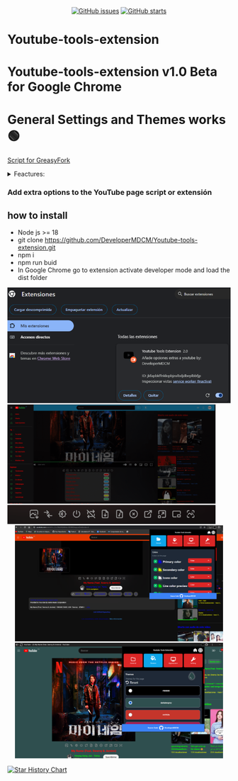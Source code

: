 <p align="center">
   <a href="https://github.com/DeveloperMDCM/Youtube-tools-extension/issues"><img alt="GitHub issues" src="https://img.shields.io/github/issues/DeveloperMDCM/Youtube-tools-extension"></a>
   <a href="https://github.com/DeveloperMDCM/Youtube-tools-extension"><img alt="GitHub starts" src="https://img.shields.io/github/stars/DeveloperMDCM/Youtube-tools-extension"></a>
<p align="center">
   
# Youtube-tools-extension
# Youtube-tools-extension v1.0 Beta for Google Chrome 
# General Settings and Themes works 🟢

[Script for GreasyFork](https://greasyfork.org/es/scripts/460680-youtube-tools-all-in-one-local-download-mp3-mp4-higt-quality-return-dislikes-and-more])

<details>
<summary>Feactures:</summary>
   
- Skip ad video.
- Picture to Picture.
- Loop/repeat video.
- Download audio MP3.
- Download video MP4 to 8k / up High cuality.
- Dislikes in video.
- Dislikes in shorts.
- Rating/Starts video.
- Change colors text.
- Download thumbnail.
- Screenshot video.
- Translation of comments in video and shorts
- Filter screen
- Mirror mode
- Adapt background color according to video
- Reset settings
- Shorts to classic mode

</details>

### Add extra options to the YouTube page script or extensión

## how to install
- Node js >= 18
- git clone https://github.com/DeveloperMDCM/Youtube-tools-extension.git
- npm i
- npm run buid
- In Google Chrome go to extension activate developer mode and load the dist folder

<img src="/images/how install.png" width="670">
<img src="/images/multi.png" width="470">
<img src="/images/ex2.png" width="470">
<div align="center">
<img src="/images/ex1.png" width="470">
<img src="/images/ex3.png" width="470">

</div>


[![Star History Chart](https://api.star-history.com/svg?repos=DeveloperMDCM/Youtube-tools-extension&type=Date)](https://star-history.com/#DeveloperMDCM/Youtube-tools-extension&Date)
